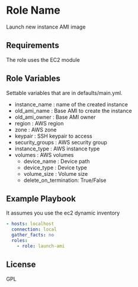 Role Name
=========

Launch new instance AMI image

Requirements
------------

The role uses the EC2 module

Role Variables
--------------

Settable variables that are in defaults/main.yml.

* instance_name   : name of the created instance
* old_ami_name    : Base AMI to create the instance
* old_ami_owner   : Base AMI owner
* region          : AWS region
* zone            : AWS zone
* keypair         : SSH keypair to access
* security_groups : AWS security group
* instance_type   : AWS instance type
* volumes         : AWS volumes
  * device_name   : Device path
  * device_type   : Device type
  * volume_size   : Volume size
  * delete_on_termination: True/False

Example Playbook
----------------

It assumes you use the ec2 dynamic inventory

```yaml
- hosts: localhost
  connection: local
  gather_facts: no
  roles:
    - role: launch-ami
```

License
-------

GPL
